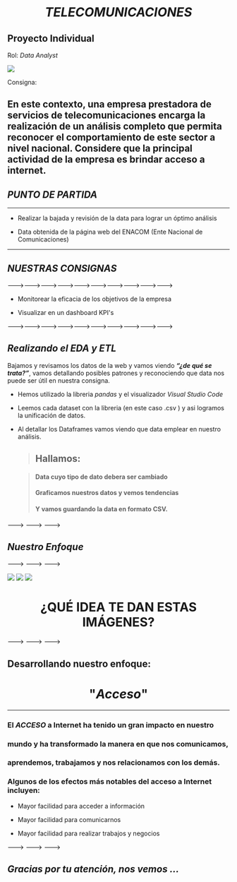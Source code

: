 # <center>*TELECOMUNICACIONES* </center>

## Proyecto Individual

Rol: *Data Analyst*

![](https://enzyme.biz/hubfs/big%20data%20analyst.jpg)


Consigna: 
 
En este contexto, una empresa prestadora de servicios de telecomunicaciones encarga la realización de un análisis completo que permita reconocer el comportamiento de este sector a nivel nacional. Considere que la principal actividad de la empresa es brindar acceso a internet.
 ---

## *PUNTO DE PARTIDA*

---
  - Realizar la bajada y revisión de la data para lograr un óptimo análisis

  - Data obtenida de la página web del ENACOM (Ente Nacional de Comunicaciones)

---

## *NUESTRAS CONSIGNAS*

--->--->--->--->--->--->--->--->--->--->

 - Monitorear la eficacia de los objetivos de la empresa

 - Visualizar en un dashboard KPI's 

 

--->--->--->--->--->--->--->--->--->--->

## *Realizando el EDA y ETL*

 Bajamos y revisamos los datos de la web y vamos viendo ***“¿de qué se trata?”***, vamos detallando posibles patrones y reconociendo que data nos puede ser útil en nuestra consigna.

 - Hemos utilizado la libreria *pandas* y el visualizador *Visual Studio Code*

 - Leemos cada dataset con la libreria (en este caso .csv ) y asi logramos la unificación de datos.
 
 - Al detallar los Dataframes vamos viendo que data emplear en nuestro análisis.

    > ## Hallamos:
    
    > #### Data cuyo tipo de dato debera ser cambiado 
    > #### Graficamos nuestros datos y vemos tendencias
    > #### Y vamos guardando la data en formato CSV.
    >
--->
 --->
  --->
    

## *Nuestro Enfoque*

--->
 --->
  --->


 ![](https://encrypted-tbn0.gstatic.com/images?q=tbn:ANd9GcShd1jp7GvgCSqhSfrE2CAS2Wu7MlCwJ0p7-A&usqp=CAU)
![](https://encrypted-tbn0.gstatic.com/images?q=tbn:ANd9GcT5NiucDZECqiuMyeWBPVPC3C6ZcBks4fdsiw&usqp=CAU)
![](https://www.centrocultural.coop/sites/www.centrocultural.coop/files/styles/imagen_blog_detalle/public/blogs/users/webmaster/acceso-informacion.jpg?itok=ouO8WO7I)


# <center>¿QUÉ IDEA TE DAN ESTAS IMÁGENES?</center>



--->
 --->
  --->


## Desarrollando nuestro enfoque:


# <center>"*Acceso*"</center>

---

### El *ACCESO* a Internet ha tenido un gran impacto en nuestro 
### mundo y ha transformado la manera en que nos comunicamos, 
### aprendemos, trabajamos y nos relacionamos con los demás. 
### Algunos de los efectos más notables del acceso a Internet incluyen:


  - Mayor facilidad para acceder a información

  - Mayor facilidad para comunicarnos

  - Mayor facilidad para realizar trabajos y negocios

--->
 --->
  --->

 


 ## *Gracias por tu atención, nos vemos ...*
